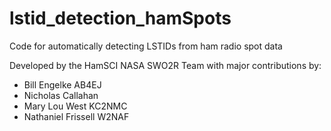 # lstid_detection_hamSpots
Code for automatically detecting LSTIDs from ham radio spot data

Developed by the HamSCI NASA SWO2R Team with major contributions by:
 * Bill Engelke AB4EJ
 * Nicholas Callahan
 * Mary Lou West KC2NMC
 * Nathaniel Frissell W2NAF

